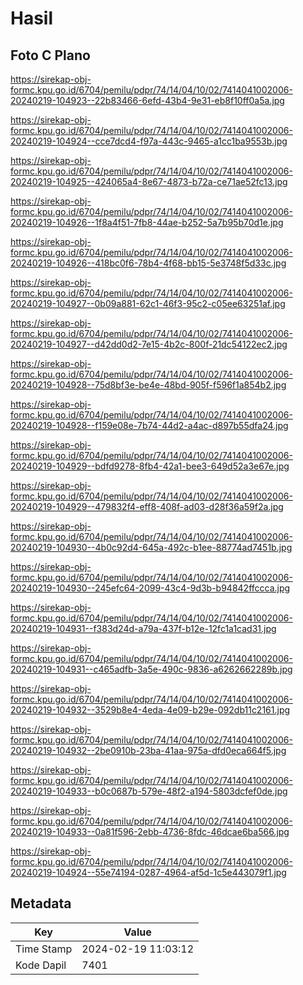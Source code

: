 # Hasil

## Foto C Plano

https://sirekap-obj-formc.kpu.go.id/6704/pemilu/pdpr/74/14/04/10/02/7414041002006-20240219-104923--22b83466-6efd-43b4-9e31-eb8f10ff0a5a.jpg

https://sirekap-obj-formc.kpu.go.id/6704/pemilu/pdpr/74/14/04/10/02/7414041002006-20240219-104924--cce7dcd4-f97a-443c-9465-a1cc1ba9553b.jpg

https://sirekap-obj-formc.kpu.go.id/6704/pemilu/pdpr/74/14/04/10/02/7414041002006-20240219-104925--424065a4-8e67-4873-b72a-ce71ae52fc13.jpg

https://sirekap-obj-formc.kpu.go.id/6704/pemilu/pdpr/74/14/04/10/02/7414041002006-20240219-104926--1f8a4f51-7fb8-44ae-b252-5a7b95b70d1e.jpg

https://sirekap-obj-formc.kpu.go.id/6704/pemilu/pdpr/74/14/04/10/02/7414041002006-20240219-104926--418bc0f6-78b4-4f68-bb15-5e3748f5d33c.jpg

https://sirekap-obj-formc.kpu.go.id/6704/pemilu/pdpr/74/14/04/10/02/7414041002006-20240219-104927--0b09a881-62c1-46f3-95c2-c05ee63251af.jpg

https://sirekap-obj-formc.kpu.go.id/6704/pemilu/pdpr/74/14/04/10/02/7414041002006-20240219-104927--d42dd0d2-7e15-4b2c-800f-21dc54122ec2.jpg

https://sirekap-obj-formc.kpu.go.id/6704/pemilu/pdpr/74/14/04/10/02/7414041002006-20240219-104928--75d8bf3e-be4e-48bd-905f-f596f1a854b2.jpg

https://sirekap-obj-formc.kpu.go.id/6704/pemilu/pdpr/74/14/04/10/02/7414041002006-20240219-104928--f159e08e-7b74-44d2-a4ac-d897b55dfa24.jpg

https://sirekap-obj-formc.kpu.go.id/6704/pemilu/pdpr/74/14/04/10/02/7414041002006-20240219-104929--bdfd9278-8fb4-42a1-bee3-649d52a3e67e.jpg

https://sirekap-obj-formc.kpu.go.id/6704/pemilu/pdpr/74/14/04/10/02/7414041002006-20240219-104929--479832f4-eff8-408f-ad03-d28f36a59f2a.jpg

https://sirekap-obj-formc.kpu.go.id/6704/pemilu/pdpr/74/14/04/10/02/7414041002006-20240219-104930--4b0c92d4-645a-492c-b1ee-88774ad7451b.jpg

https://sirekap-obj-formc.kpu.go.id/6704/pemilu/pdpr/74/14/04/10/02/7414041002006-20240219-104930--245efc64-2099-43c4-9d3b-b94842ffccca.jpg

https://sirekap-obj-formc.kpu.go.id/6704/pemilu/pdpr/74/14/04/10/02/7414041002006-20240219-104931--f383d24d-a79a-437f-b12e-12fc1a1cad31.jpg

https://sirekap-obj-formc.kpu.go.id/6704/pemilu/pdpr/74/14/04/10/02/7414041002006-20240219-104931--c465adfb-3a5e-490c-9836-a6262662289b.jpg

https://sirekap-obj-formc.kpu.go.id/6704/pemilu/pdpr/74/14/04/10/02/7414041002006-20240219-104932--3529b8e4-4eda-4e09-b29e-092db11c2161.jpg

https://sirekap-obj-formc.kpu.go.id/6704/pemilu/pdpr/74/14/04/10/02/7414041002006-20240219-104932--2be0910b-23ba-41aa-975a-dfd0eca664f5.jpg

https://sirekap-obj-formc.kpu.go.id/6704/pemilu/pdpr/74/14/04/10/02/7414041002006-20240219-104933--b0c0687b-579e-48f2-a194-5803dcfef0de.jpg

https://sirekap-obj-formc.kpu.go.id/6704/pemilu/pdpr/74/14/04/10/02/7414041002006-20240219-104933--0a81f596-2ebb-4736-8fdc-46dcae6ba566.jpg

https://sirekap-obj-formc.kpu.go.id/6704/pemilu/pdpr/74/14/04/10/02/7414041002006-20240219-104924--55e74194-0287-4964-af5d-1c5e443079f1.jpg


## Metadata

| Key        | Value               |
| ---------- | ------------------- |
| Time Stamp | 2024-02-19 11:03:12 |
| Kode Dapil | 7401                |



